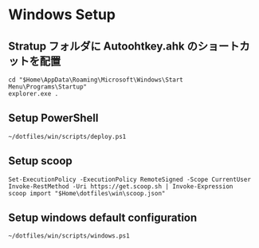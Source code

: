 # Windows Setup

## Stratup フォルダに Autoohtkey.ahk のショートカットを配置

```posh
cd "$Home\AppData\Roaming\Microsoft\Windows\Start Menu\Programs\Startup"
explorer.exe .
```

## Setup PowerShell

```posh
~/dotfiles/win/scripts/deploy.ps1
```

## Setup scoop

```posh
Set-ExecutionPolicy -ExecutionPolicy RemoteSigned -Scope CurrentUser
Invoke-RestMethod -Uri https://get.scoop.sh | Invoke-Expression
scoop import "$Home\dotfiles\win\scoop.json"
```

## Setup windows default configuration

```posh
~/dotfiles/win/scripts/windows.ps1
```
